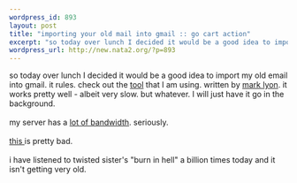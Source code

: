 ```yaml
--- 
wordpress_id: 893
layout: post
title: "importing your old mail into gmail :: go cart action"
excerpt: "so today over lunch I decided it would be a good idea to import my old  email into gmail. it rules. check out the tool that I am using. written by mark lyon. it works pretty well - albeit very slow. but whatever. I will just have it go in the background. my server has a "
wordpress_url: http://new.nata2.org/?p=893
---
```

so today over lunch I decided it would be a good idea to import my old  email into gmail. it rules. check out the <a href="http://www.marklyon.org/gmail/">tool</a> that I am using. written by <a href="http://www.marklyon.org/">mark lyon</a>. it works pretty well - albeit very slow. but whatever. I will just have it go in the background. <br/><br/>my server has a <a href="http://nata2.info/?path=pictures%2FIncoming&amp;img=wow_nata2speed.gif">lot of bandwidth</a>. seriously. <br/><br/><a href="http://nata2.info/humor/movies/dont_ever_get_this_drunk.wmv">this </a> is pretty bad. <br/><br/>i have listened to twisted sister's "burn in hell" a billion times today and it isn't getting very old. 
